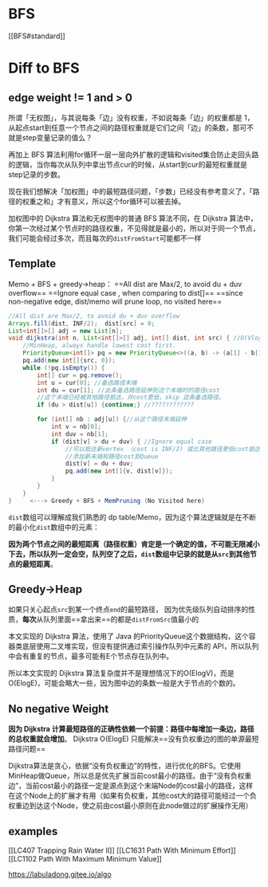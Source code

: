 # BFS
[[BFS#standard]]

# Diff to BFS
## edge weight != 1 and > 0
所谓「无权图」，与其说每条「边」没有权重，不如说每条「边」的权重都是 1，从起点start到任意一个节点之间的路径权重就是它们之间「边」的条数，那可不就是step变量记录的值么？

再加上 BFS 算法利用for循环一层一层向外扩散的逻辑和visited集合防止走回头路的逻辑，当你每次从队列中拿出节点cur的时候，从start到cur的最短权重就是step记录的步数。

现在我们想解决「加权图」中的最短路径问题，「步数」已经没有参考意义了，「路径的权重之和」才有意义，所以这个for循环可以被去掉。

加权图中的 Dijkstra 算法和无权图中的普通 BFS 算法不同，在 Dijkstra 算法中，你第一次经过某个节点时的路径权重，不见得就是最小的，所以对于同一个节点，我们可能会经过多次，而且每次的`distFromStart`可能都不一样

## Template
Memo + BFS + greedy->heap：
==All dist are Max/2, to avoid du + duv overflow==
==Ignore equal case , when comparing to dist[]==
==since non-negative edge, dist/memo will prune loop, no visited here==
```java
//All dist are Max/2, to avoid du + duv overflow
Arrays.fill(dist, INF/2);  dist[src] = 0; 
List<int[]>[] adj = new List[n];
void dijkstra(int n, List<int[]>[] adj, int[] dist, int src) { //O(VlogV)
	//MinHeap, always handle lowest cost first.
	PriorityQueue<int[]> pq = new PriorityQueue<>((a, b) -> (a[1] - b[1])); 
	pq.add(new int[]{src, 0});
	while (!pq.isEmpty()) {
		int[] cur = pq.remove();
		int u = cur[0]; //备选路径末端
		int du = cur[1]; //此条备选路径延伸到这个末端时的路径cost
		//这个末端已经被其他路径抵达，并cost更低，skip 这条备选路径。
		if (du > dist[u]) {continue;} //????????????

		for (int[] nb : adj[u]) {//从这个路径末端延伸
			int v = nb[0];
			int duv = nb[1];
			if (dist[v] > du + duv) { //Ignore equal case
				//可以抵达新vertex （cost is INF/2) 或比其他路径更低cost抵达v
				//添加新末端和路径cost到Queue
				dist[v] = du + duv;
				pq.add(new int[]{v, dist[v]});
			}
		}
	}
}     <---> Greedy + BFS + MemPruning (No Visited here)
```
`dist`数组可以理解成我们熟悉的 dp table/Memo，因为这个算法逻辑就是在不断的最小化`dist`数组中的元素：

**因为两个节点之间的最短距离（路径权重）肯定是一个确定的值，不可能无限减小下去，所以队列一定会空，队列空了之后，`dist`数组中记录的就是从`src`到其他节点的最短距离**。

## Greedy->Heap 
如果只关心起点`src`到某一个终点`end`的最短路径，
因为优先级队列自动排序的性质，**每次**从队列里面==拿出来==的都是`distFromSrc`值最小的

本文实现的 Dijkstra 算法，使用了 Java 的PriorityQueue这个数据结构，这个容器类底层使用二叉堆实现，但没有提供通过索引操作队列中元素的 API，所以队列中会有重复的节点，最多可能有E个节点存在队列中。

所以本文实现的 Dijkstra 算法复杂度并不是理想情况下的O(ElogV)，而是O(ElogE)，可能会略大一些，因为图中边的条数一般是大于节点的个数的。

## No negative Weight
**因为 Dijkstra 计算最短路径的正确性依赖一个前提：路径中每增加一条边，路径的总权重就会增加**。
Dijkstra O(ElogE) 只能解决==没有负权重边的图的单源最短路径问题==

Dijkstra算法是贪心，依据“没有负权重边”的特性，进行优化的BFS。它使用MinHeap做Queue，所以总是优先扩展当前cost最小的路径。由于“没有负权重边”，当前cost最小的路径一定是源点到这个末端Node的cost最小的路径，这样在这个Node上的扩展才有用（如果有负权重，其他cost大的路径可能经过一个负权重边到达这个Node，使之前由cost最小原则在此node做过的扩展操作无用）

## examples
[[LC407 Trapping Rain Water II]]
[[LC1631 Path With Minimum Effort]]
[[LC1102 Path With Maximum Minimum Value]]


https://labuladong.gitee.io/algo


